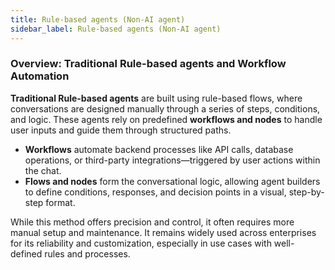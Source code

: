 ```yaml
---
title: Rule-based agents (Non-AI agent)
sidebar_label: Rule-based agents (Non-AI agent)
---
```


### Overview: Traditional Rule-based agents and Workflow Automation

**Traditional Rule-based agents** are built using rule-based flows, where conversations are designed manually through a series of steps, conditions, and logic. These agents rely on predefined **workflows and nodes** to handle user inputs and guide them through structured paths.

* **Workflows** automate backend processes like API calls, database operations, or third-party integrations—triggered by user actions within the chat.
* **Flows and nodes** form the conversational logic, allowing agent builders to define conditions, responses, and decision points in a visual, step-by-step format.

While this method offers precision and control, it often requires more manual setup and maintenance. It remains widely used across enterprises for its reliability and customization, especially in use cases with well-defined rules and processes.


